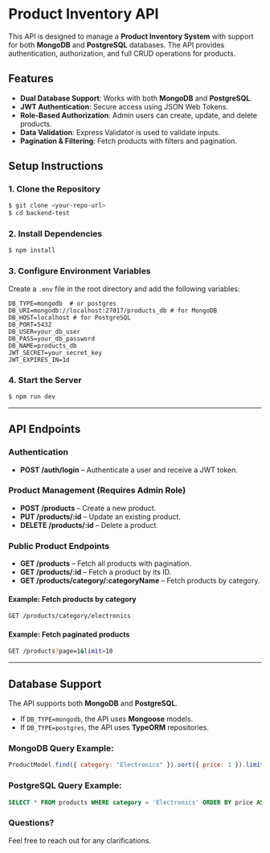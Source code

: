 # Product Inventory API

This API is designed to manage a **Product Inventory System** with support for both **MongoDB** and **PostgreSQL** databases. The API provides authentication, authorization, and full CRUD operations for products.

## Features
- **Dual Database Support**: Works with both **MongoDB** and **PostgreSQL**.
- **JWT Authentication**: Secure access using JSON Web Tokens.
- **Role-Based Authorization**: Admin users can create, update, and delete products.
- **Data Validation**: Express Validator is used to validate inputs.
- **Pagination & Filtering**: Fetch products with filters and pagination.

## Setup Instructions

### 1. Clone the Repository
```sh
$ git clone <your-repo-url>
$ cd backend-test
```

### 2. Install Dependencies
```sh
$ npm install
```

### 3. Configure Environment Variables
Create a `.env` file in the root directory and add the following variables:
```env
DB_TYPE=mongodb  # or postgres
DB_URI=mongodb://localhost:27017/products_db # for MongoDB
DB_HOST=localhost # for PostgreSQL
DB_PORT=5432
DB_USER=your_db_user
DB_PASS=your_db_password
DB_NAME=products_db
JWT_SECRET=your_secret_key
JWT_EXPIRES_IN=1d
```

### 4. Start the Server
```sh
$ npm run dev
```

---
## API Endpoints

### Authentication
- **POST /auth/login** – Authenticate a user and receive a JWT token.

### Product Management (Requires Admin Role)
- **POST /products** – Create a new product.
- **PUT /products/:id** – Update an existing product.
- **DELETE /products/:id** – Delete a product.

### Public Product Endpoints
- **GET /products** – Fetch all products with pagination.
- **GET /products/:id** – Fetch a product by its ID.
- **GET /products/category/:categoryName** – Fetch products by category.

#### Example: Fetch products by category
```sh
GET /products/category/electronics
```

#### Example: Fetch paginated products
```sh
GET /products?page=1&limit=10
```

---
## Database Support
The API supports both **MongoDB** and **PostgreSQL**.
- If `DB_TYPE=mongodb`, the API uses **Mongoose** models.
- If `DB_TYPE=postgres`, the API uses **TypeORM** repositories.

### MongoDB Query Example:
```js
ProductModel.find({ category: "Electronics" }).sort({ price: 1 }).limit(10);
```

### PostgreSQL Query Example:
```sql
SELECT * FROM products WHERE category = 'Electronics' ORDER BY price ASC LIMIT 10;
```



### Questions?
Feel free to reach out for any clarifications.



